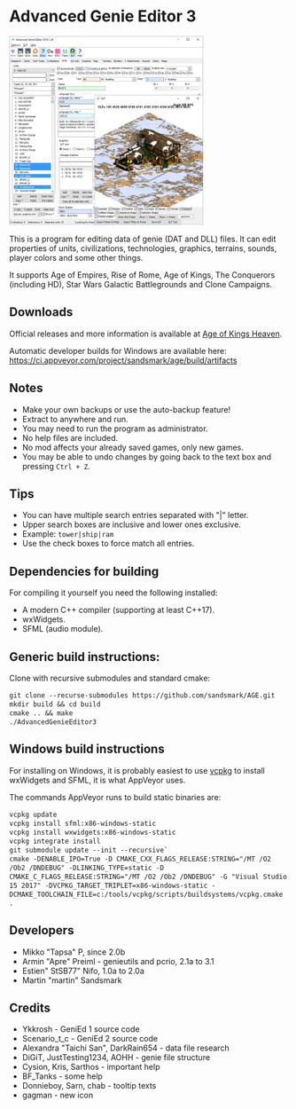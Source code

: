 Advanced Genie Editor 3
=======================

![screenshot](/docs/screenshot.jpg)

This is a program for editing data of genie (DAT and DLL) files. It can edit
properties of units, civilizations, technologies, graphics, terrains, sounds,
player colors and some other things.

It supports Age of Empires, Rise of Rome, Age of Kings, The Conquerors (including HD),
Star Wars Galactic Battlegrounds and Clone Campaigns.


Downloads
---------
Official releases and more information is available at
[Age of Kings Heaven](http://aok.heavengames.com/blacksmith/showfile.php?fileid=11002).

Automatic developer builds for Windows are available here:
https://ci.appveyor.com/project/sandsmark/age/build/artifacts


Notes
-----

 - Make your own backups or use the auto-backup feature!
 - Extract to anywhere and run.
 - You may need to run the program as administrator.
 - No help files are included.
 - No mod affects your already saved games, only new games.
 - You may be able to undo changes by going back to the text box and pressing `Ctrl + Z`.


Tips
----

 - You can have multiple search entries separated with "|" letter.
 - Upper search boxes are inclusive and lower ones exclusive.
 - Example: `tower|ship|ram`
 - Use the check boxes to force match all entries.


Dependencies for building
--------
For compiling it yourself you need the following installed:

 * A modern C++ compiler (supporting at least C++17).
 * wxWidgets.
 * SFML (audio module).


Generic build instructions:
--------------------------
Clone with recursive submodules and standard cmake:

```
git clone --recurse-submodules https://github.com/sandsmark/AGE.git
mkdir build && cd build
cmake .. && make
./AdvancedGenieEditor3
```


Windows build instructions
--------------------------
For installing on Windows, it is probably easiest to use [vcpkg](https://github.com/microsoft/vcpkg) to install wxWidgets and SFML, it is what AppVeyor uses.

The commands AppVeyor runs to build static binaries are:

```
vcpkg update
vcpkg install sfml:x86-windows-static
vcpkg install wxwidgets:x86-windows-static
vcpkg integrate install
git submodule update --init --recursive`
cmake -DENABLE_IPO=True -D CMAKE_CXX_FLAGS_RELEASE:STRING="/MT /O2 /Ob2 /DNDEBUG" -DLINKING_TYPE=static -D CMAKE_C_FLAGS_RELEASE:STRING="/MT /O2 /Ob2 /DNDEBUG" -G "Visual Studio 15 2017" -DVCPKG_TARGET_TRIPLET=x86-windows-static -DCMAKE_TOOLCHAIN_FILE=c:/tools/vcpkg/scripts/buildsystems/vcpkg.cmake .
```


Developers
----------
 * Mikko "Tapsa" P, since 2.0b
 * Armin "Apre" Preiml - genieutils and pcrio, 2.1a to 3.1
 * Estien" StSB77" Nifo, 1.0a to 2.0a
 * Martin "martin" Sandsmark


Credits
-------
 * Ykkrosh - GeniEd 1 source code
 * Scenario\_t\_c - GeniEd 2 source code
 * Alexandra "Taichi San", DarkRain654 - data file research
 * DiGiT, JustTesting1234, AOHH - genie file structure
 * Cysion, Kris, Sarthos - important help
 * BF\_Tanks - some help
 * Donnieboy, Sarn, chab - tooltip texts
 * gagman - new icon
